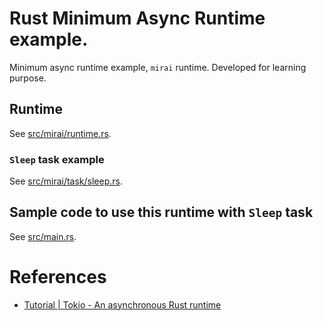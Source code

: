 # Rust Minimum Async Runtime example.

Minimum async runtime example, `mirai` runtime. Developed for learning purpose.

## Runtime

See [src/mirai/runtime.rs](src/mirai/runtime.rs).

### `Sleep` task example

See [src/mirai/task/sleep.rs](src/mirai/task/sleep.rs).

## Sample code to use this runtime with `Sleep` task

See [src/main.rs](src/main.rs).

# References

 - [Tutorial | Tokio - An asynchronous Rust runtime](https://tokio.rs/tokio/tutorial)
